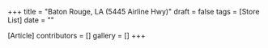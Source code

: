 +++
title = "Baton Rouge, LA (5445 Airline Hwy)"
draft = false
tags = [Store List]
date = ""

[Article]
contributors = []
gallery = []
+++